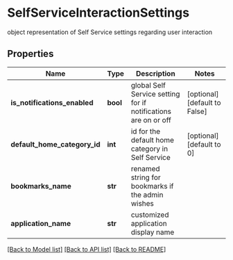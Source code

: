 # SelfServiceInteractionSettings

object representation of Self Service settings regarding user interaction 
## Properties
Name | Type | Description | Notes
------------ | ------------- | ------------- | -------------
**is_notifications_enabled** | **bool** | global Self Service setting for if notifications are on or off  | [optional] [default to False]
**default_home_category_id** | **int** | id for the default home category in Self Service  | [optional] [default to 0]
**bookmarks_name** | **str** | renamed string for bookmarks if the admin wishes  | 
**application_name** | **str** | customized application display name  | 

[[Back to Model list]](../README.md#documentation-for-models) [[Back to API list]](../README.md#documentation-for-api-endpoints) [[Back to README]](../README.md)


